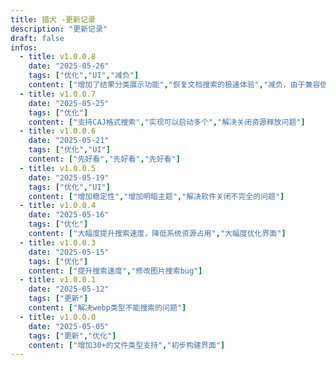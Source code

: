 ```yaml
---
title: 猎犬 -更新记录
description: "更新记录"
draft: false
infos:
  - title: v1.0.0.8
    date: "2025-05-26"
    tags: ["优化","UI","减负"]
    content: ["增加了结果分类展示功能","恢复文档搜索的极速体验","减负，由于兼容低端电脑，移除了图片及压缩文件的搜索"] 
  - title: v1.0.0.7
    date: "2025-05-25"
    tags: ["优化"]
    content: ["支持CAJ格式搜索","实现可以启动多个","解决关闭资源释放问题"] 
  - title: v1.0.0.6
    date: "2025-05-21"
    tags: ["优化","UI"]
    content: ["先好看","先好看","先好看"] 
  - title: v1.0.0.5
    date: "2025-05-19"
    tags: ["优化","UI"]
    content: ["增加稳定性","增加明暗主题","解决软件关闭不完全的问题"] 
  - title: v1.0.0.4
    date: "2025-05-16"
    tags: ["优化"]
    content: ["大幅度提升搜索速度，降低系统资源占用","大幅度优化界面"] 
  - title: v1.0.0.3
    date: "2025-05-15"
    tags: ["优化"]
    content: ["提升搜索速度","修改图片搜索bug"] 
  - title: v1.0.0.1
    date: "2025-05-12"
    tags: ["更新"]
    content: ["解决webp类型不能搜索的问题"]  
  - title: v1.0.0.0
    date: "2025-05-05"
    tags: ["更新","优化"]
    content: ["增加30+的文件类型支持","初步构建界面"]
---
```

